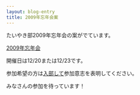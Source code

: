 ```yaml
---
layout: blog-entry
title: 2009年忘年会案
---
```


たいやき部2009年忘年会の案がでています。

[2009年忘年会](/qwik/67.html)

開催日は12/20または12/23です。

参加希望の方は[入部して](http://taiyaki.ru/blogs/how-to-join/)参加意志を表明してください。

みなさんの参加を待っています！

